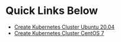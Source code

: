 # Quick Links Below

* [Create Kubernetes Cluster Ubuntu 20.04](http://smash.gg)
* [Create Kubernetes Cluster CentOS 7](http://smash.gg)

